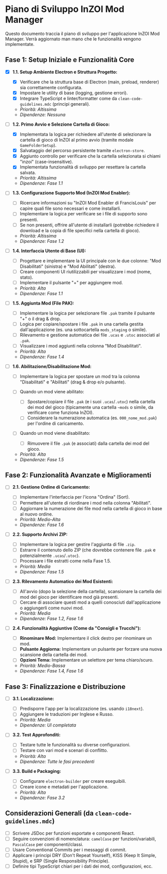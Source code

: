 # Piano di Sviluppo InZOI Mod Manager

Questo documento traccia il piano di sviluppo per l'applicazione InZOI Mod Manager. Verrà aggiornato man mano che le funzionalità vengono implementate.

## Fase 1: Setup Iniziale e Funzionalità Core

- [x] **1.1. Setup Ambiente Electron e Struttura Progetto:**

  - [x] Verificare che la struttura base di Electron (main, preload, renderer) sia correttamente configurata.
  - [x] Impostare le utility di base (logging, gestione errori).
  - [x] Integrare TypeScript e linter/formatter come da `clean-code-guidelines.mdc` (principi generali).

  - _Priorità: Altissima_
  - _Dipendenze: Nessuna_

- [ ] **1.2. Primo Avvio e Selezione Cartella di Gioco:**

  - [x] Implementata la logica per richiedere all'utente di selezionare la cartella di gioco di InZOI al primo avvio (tramite modale `GameFolderSetup`).
  - [x] Salvataggio del percorso persistente tramite `electron-store`.
  - [x] Aggiunto controllo per verificare che la cartella selezionata si chiami "inzoi" (case-insensitive).
  - [x] Implementata funzionalità di sviluppo per resettare la cartella salvata.

  - _Priorità: Altissima_
  - _Dipendenze: Fase 1.1_

- [ ] **1.3. Configurazione Supporto Mod (InZOI Mod Enabler):**

  - [ ] Ricercare informazioni su "InZOI Mod Enabler di FrancisLouis" per capire quali file sono necessari e come installarli.
  - [ ] Implementare la logica per verificare se i file di supporto sono presenti.
  - [ ] Se non presenti, offrire all'utente di installarli (potrebbe richiedere il download e la copia di file specifici nella cartella di gioco).

  - _Priorità: Altissima_
  - _Dipendenze: Fase 1.2_

- [ ] **1.4. Interfaccia Utente di Base (UI):**

  - [ ] Progettare e implementare la UI principale con le due colonne: "Mod Disabilitati" (sinistra) e "Mod Abilitati" (destra).
  - [ ] Creare componenti UI riutilizzabili per visualizzare i mod (nome, stato).
  - [ ] Implementare il pulsante "+" per aggiungere mod.

  - _Priorità: Alta_
  - _Dipendenze: Fase 1.1_

- [ ] **1.5. Aggiunta Mod (File PAK):**

  - [ ] Implementare la logica per selezionare file `.pak` tramite il pulsante "+" o il drag & drop.
  - [ ] Logica per copiare/spostare i file `.pak` in una cartella gestita dall'applicazione (es. una sottocartella `mods_staging` o simile).
  - [ ] Rilevamento e gestione automatica dei file `.ucas` e `.utoc` associati al `.pak`.
  - [ ] Visualizzare i mod aggiunti nella colonna "Mod Disabilitati".

  - _Priorità: Alta_
  - _Dipendenze: Fase 1.4_

- [ ] **1.6. Abilitazione/Disabilitazione Mod:**

  - [ ] Implementare la logica per spostare un mod tra la colonna "Disabilitati" e "Abilitati" (drag & drop e/o pulsante).
  - [ ] Quando un mod viene abilitato:

    - [ ] Spostare/copiare il file `.pak` (e i suoi `.ucas`/`.utoc`) nella cartella dei mod del gioco (tipicamente una cartella `~mods` o simile, da verificare come funziona InZOI).
    - [ ] Considerare la numerazione automatica (es. `000_nome_mod.pak`) per l'ordine di caricamento.

  - [ ] Quando un mod viene disabilitato:

    - [ ] Rimuovere il file `.pak` (e associati) dalla cartella dei mod del gioco.

  - _Priorità: Alta_
  - _Dipendenze: Fase 1.5_

## Fase 2: Funzionalità Avanzate e Miglioramenti

- [ ] **2.1. Gestione Ordine di Caricamento:**

  - [ ] Implementare l'interfaccia per l'icona "Ordina" (Sort).
  - [ ] Permettere all'utente di riordinare i mod nella colonna "Abilitati".
  - [ ] Aggiornare la numerazione dei file mod nella cartella di gioco in base al nuovo ordine.

  - _Priorità: Medio-Alta_
  - _Dipendenze: Fase 1.6_

- [ ] **2.2. Supporto Archivi ZIP:**

  - [ ] Implementare la logica per gestire l'aggiunta di file `.zip`.
  - [ ] Estrarre il contenuto dello ZIP (che dovrebbe contenere file `.pak` e potenzialmente `.ucas`/`.utoc`).
  - [ ] Processare i file estratti come nella Fase 1.5.

  - _Priorità: Media_
  - _Dipendenze: Fase 1.5_

- [ ] **2.3. Rilevamento Automatico dei Mod Esistenti:**

  - [ ] All'avvio (dopo la selezione della cartella), scansionare la cartella dei mod del gioco per identificare mod già presenti.
  - [ ] Cercare di associare questi mod a quelli conosciuti dall'applicazione o aggiungerli come nuovi mod.

  - _Priorità: Media_
  - _Dipendenze: Fase 1.2, Fase 1.6_

- [ ] **2.4. Funzionalità Aggiuntive (Come da "Consigli e Trucchi"):**

  - [ ] **Rinominare Mod:** Implementare il click destro per rinominare un mod.
  - [ ] **Pulsante Aggiorna:** Implementare un pulsante per forzare una nuova scansione della cartella dei mod.
  - [ ] **Opzioni Tema:** Implementare un selettore per tema chiaro/scuro.

  - _Priorità: Medio-Bassa_
  - _Dipendenze: Fase 1.4, Fase 1.6_

## Fase 3: Finalizzazione e Distribuzione

- [ ] **3.1. Localizzazione:**

  - [ ] Predisporre l'app per la localizzazione (es. usando `i18next`).
  - [ ] Aggiungere le traduzioni per Inglese e Russo.

  - _Priorità: Media_
  - _Dipendenze: UI completata_

- [ ] **3.2. Test Approfonditi:**

  - [ ] Testare tutte le funzionalità su diverse configurazioni.
  - [ ] Testare con vari mod e scenari di conflitto.

  - _Priorità: Alta_
  - _Dipendenze: Tutte le fasi precedenti_

- [ ] **3.3. Build e Packaging:**

  - [ ] Configurare `electron-builder` per creare eseguibili.
  - [ ] Creare icone e metadati per l'applicazione.

  - _Priorità: Alta_
  - _Dipendenze: Fase 3.2_

## Considerazioni Generali (da `clean-code-guidelines.mdc`)

- [ ] Scrivere JSDoc per funzioni esportate e componenti React.
- [ ] Seguire convenzioni di nomenclatura: `camelCase` per funzioni/variabili, `PascalCase` per componenti/classi.
- [ ] Usare Conventional Commits per i messaggi di commit.
- [ ] Applicare i principi DRY (Don't Repeat Yourself), KISS (Keep It Simple, Stupid), e SRP (Single Responsibility Principle).
- [ ] Definire tipi TypeScript chiari per i dati dei mod, configurazioni, ecc.

